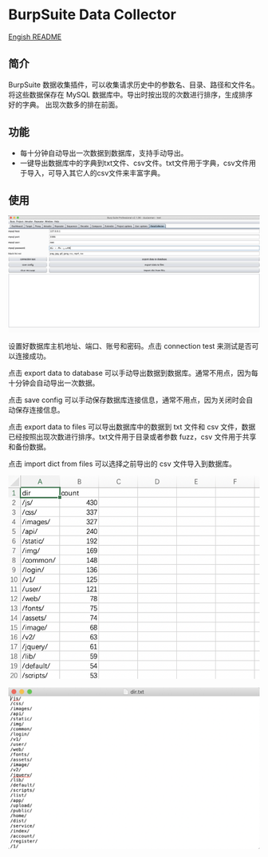 #  BurpSuite Data Collector

[Engish README](README-en.md)


## 简介

BurpSuite 数据收集插件，可以收集请求历史中的参数名、目录、路径和文件名。
将这些数据保存在 MySQL 数据库中。导出时按出现的次数进行排序，生成排序好的字典。
出现次数多的排在前面。

## 功能

- 每十分钟自动导出一次数据到数据库，支持手动导出。
- 一键导出数据库中的字典到txt文件、csv文件。txt文件用于字典，csv文件用于导入，可导入其它人的csv文件来丰富字典。

## 使用

![usage](images/usage.png)

设置好数据库主机地址、端口、账号和密码。点击 connection test 来测试是否可以连接成功。

点击 export data to database 可以手动导出数据到数据库。通常不用点，因为每十分钟会自动导出一次数据。

点击 save config 可以手动保存数据库连接信息，通常不用点，因为关闭时会自动保存连接信息。

点击 export data to files 可以导出数据库中的数据到 txt 文件和 csv 文件，数据已经按照出现次数进行排序。txt文件用于目录或者参数 fuzz，csv 文件用于共享和备份数据。

点击 import dict from files 可以选择之前导出的 csv 文件导入到数据库。

![usage](images/dir_import.png)

![usage](images/dir.png)

